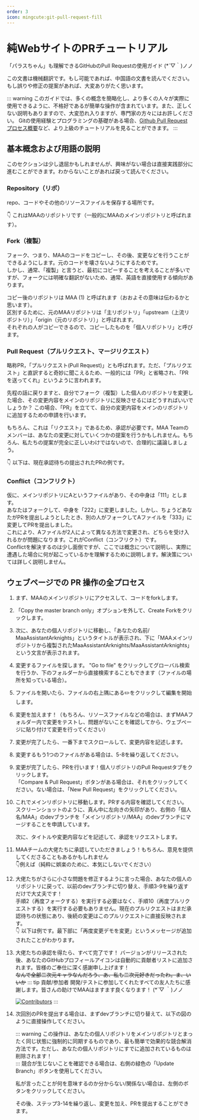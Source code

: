 ```yaml
---
order: 3
icon: mingcute:git-pull-request-fill
---
```


# 純WebサイトのPRチュートリアル

「パラスちゃん」も理解できるGitHubのPull Requestの使用ガイド (*´▽｀)ノノ

この文書は機械翻訳です。もし可能であれば、中国語の文書を読んでください。もし誤りや修正の提案があれば、大変ありがたく思います。

::: warning
このガイドでは、多くの概念を簡略化し、より多くの人々が実際に使用できるように、不格好であるが簡単な操作が含まれています。また、正しくない説明もありますので、大変恐れ入りますが、専門家の方々にはお許しください。
Gitの使用経験とプログラミングの基礎がある場合、[Github Pull Request プロセス概要](./development.md#github-pull-request-プロセス概要)など、より上級のチュートリアルを見ることができます。
:::

## 基本概念および用語の説明

このセクションは少し退屈かもしれませんが、興味がない場合は直接実践部分に進むことができます。わからないことがあれば戻って読んでください。

### Repository（リポ）

repo、コードやその他のリソースファイルを保存する場所です。

👇 これはMAAのリポジトリです（一般的にMAAのメインリポジトリと呼ばれます）。

<ImageGrid :imageList="[
  {
    light: 'images/zh-cn/pr-tutorial/repository-light.png',
    dark: 'images/zh-cn/pr-tutorial/repository-dark.png'
  }
]" />

### Fork（複製）

フォーク、つまり、MAAのコードをコピーし、その後、変更などを行うことができるようにします。元のコードを壊さないようにするためです。  
しかし、通常、「複製」と言うと、最初にコピーすることを考えることが多いですが、フォークには明確な翻訳がないため、通常、英語を直接使用する傾向があります。

コピー後のリポジトリは MAA (1) と呼ばれます（おおよその意味は伝わるかと思います）。  
区別するために、元のMAAリポジトリは「主リポジトリ」「upstream（上流リポジトリ）」「origin（元のリポジトリ）」と呼ばれます。  
それぞれの人がコピーできるので、コピーしたものを「個人リポジトリ」と呼びます。

<ImageGrid :imageList="[
  {
    light: 'images/zh-cn/pr-tutorial/fork-light.png',
    dark: 'images/zh-cn/pr-tutorial/fork-dark.png'
  }
]" />

### Pull Request（プルリクエスト、マージリクエスト）

略称PR，「プルリクエスト(Pull Request)」とも呼ばれます。ただ、「プルリクエスト」と直訳すると奇妙に聞こえるため、一般的には「PR」と省略され、「PRを送ってくれ」というように言われます。

先程の話に戻りますと、自分でフォーク（複製）した個人のリポジトリを変更した場合、その変更内容をメインのリポジトリに反映させるにはどうすればいいでしょうか？ この場合、「PR」を立てて、自分の変更内容をメインのリポジトリに追加するための申請を行います。

もちろん、これは「リクエスト」であるため、承認が必要です。MAA Teamのメンバーは、あなたの変更に対していくつかの提案を行うかもしれません。もちろん、私たちの提案が完全に正しいわけではないので、合理的に議論しましょう。

👇 以下は、現在承認待ちの提出されたPRの例です。

<ImageGrid :imageList="[
  {
    light: 'images/zh-cn/pr-tutorial/pull-request-light.png',
    dark: 'images/zh-cn/pr-tutorial/pull-request-dark.png'
  }
]" />

### Conflict（コンフリクト）

仮に、メインリポジトリにAというファイルがあり、その中身は「111」とします。  
あなたはフォークして、中身を「222」に変更しました。しかし、ちょうどあなたがPRを提出しようとしたとき、別の人がフォークしてAファイルを「333」に変更してPRを提出しました。  
これにより、Aファイルが2人によって異なる方法で変更され、どちらを受け入れるかが問題になります。これがConflict（コンフリクト）です。  
Conflictを解決するのは少し面倒ですが、ここでは概念について説明し、実際に遭遇した場合に何が起こっているかを理解するために説明します。解決策については詳しく説明しません。

## ウェブページでの PR 操作の全プロセス

1. まず、MAAのメインリポジトリにアクセスして、コードをforkします。

    <ImageGrid :imageList="[
      {
        light: 'images/zh-cn/pr-tutorial/fork-light.png',
        dark: 'images/zh-cn/pr-tutorial/fork-dark.png'
      }
    ]" />

2. 「Copy the master branch only」オプションを外して、Create Forkをクリックします。

    <ImageGrid :imageList="[
      {
        light: 'images/zh-cn/pr-tutorial/pr-2-light.png',
        dark: 'images/zh-cn/pr-tutorial/pr-2-dark.png'
      }
    ]" />

3. 次に、あなたの個人リポジトリに移動し、「あなたの名前/ MaaAssistantArknights」というタイトルが表示され、下に「MAAメインリポジトリから複製されたMaaAssistantArknights/MaaAssistantArknights」という文言が表示されます。

    <ImageGrid :imageList="[
      {
        light: 'images/zh-cn/pr-tutorial/pr-3-light.png',
        dark: 'images/zh-cn/pr-tutorial/pr-3-dark.png'
      }
    ]" />

4. 変更するファイルを探します。 "Go to file" をクリックしてグローバル検索を行うか、下のフォルダーから直接検索することもできます（ファイルの場所を知っている場合）。

    <ImageGrid :imageList="[
      {
        light: 'images/zh-cn/pr-tutorial/pr-4-light.png',
        dark: 'images/zh-cn/pr-tutorial/pr-4-dark.png'
      }
    ]" />

5. ファイルを開いたら、ファイルの右上隅にある✏️をクリックして編集を開始します。

    <ImageGrid :imageList="[
      {
        light: 'images/zh-cn/pr-tutorial/pr-5-light.png',
        dark: 'images/zh-cn/pr-tutorial/pr-5-dark.png'
      }
    ]" />

6. 変更を加えます！（もちろん、リソースファイルなどの場合は、まずMAAフォルダー内で変更をテストし、問題がないことを確認してから、ウェブページに貼り付けて変更を行ってください）
7. 変更が完了したら、一番下までスクロールして、変更内容を記述します。

    <ImageGrid :imageList="[
      {
        light: 'images/zh-cn/pr-tutorial/pr-7-1-light.png',
        dark: 'images/zh-cn/pr-tutorial/pr-7-1-dark.png'
      }
    ]" />

    <ImageGrid :imageList="[
      {
        light: 'images/zh-cn/pr-tutorial/pr-7-2-light.png',
        dark: 'images/zh-cn/pr-tutorial/pr-7-2-dark.png'
      }
    ]" />

8. 変更するもう1つのファイルがある場合は、5-8を繰り返してください。
9. 変更が完了したら、PRを行います！個人リポジトリのPull Requestタブをクリックします。  
    「Compare & Pull Request」ボタンがある場合は、それをクリックしてください。ない場合は、「New Pull Request」をクリックしてください。

    <ImageGrid :imageList="[
      {
        light: 'images/zh-cn/pr-tutorial/pr-9-light.png',
        dark: 'images/zh-cn/pr-tutorial/pr-9-dark.png'
      }
    ]" />

10. これでメインリポジトリに移動します。PRする内容を確認してください。  
    スクリーンショットのように、真ん中に左向きの矢印があり、右側の「個人名/MAA」のdevブランチを「メインリポジトリ/MAA」のdevブランチにマージすることを申請しています。  

    <ImageGrid :imageList="[
      {
        light: 'images/zh-cn/pr-tutorial/pr-10-1-light.png',
        dark: 'images/zh-cn/pr-tutorial/pr-10-1-dark.png'
      }
    ]" />

    次に、タイトルや変更内容などを記述して、承認をリクエストします。

    <ImageGrid :imageList="[
      {
        light: 'images/zh-cn/pr-tutorial/pr-10-2-light.png',
        dark: 'images/zh-cn/pr-tutorial/pr-10-2-dark.png'
      }
    ]" />

11. MAAチームの大佬たちに承認していただきましょう！もちろん、意見を提供してくださることもあるかもしれません  
  👇例えば（純粋に娯楽のために、本気にしないでください）

    <ImageGrid :imageList="[
      {
        light: 'images/zh-cn/pr-tutorial/pr-11-light.png',
        dark: 'images/zh-cn/pr-tutorial/pr-11-dark.png'
      }
    ]" />

12. 大佬たちがさらに小さな問題を修正するように言った場合、あなたの個人のリポジトリに戻って、以前のdevブランチに切り替え、手順3-9を繰り返すだけで大丈夫です！  
  手順2（再度フォークする）を実行する必要はなく、手順10（再度プルリクエストする）を実行する必要もありません。現在のプルリクエストはまだ承認待ちの状態にあり、後続の変更はこのプルリクエストに直接反映されます。  
  👇 以下は例です。最下部に「再度変更デモを変更」というメッセージが追加されたことがわかります。

    <ImageGrid :imageList="[
      {
        light: 'images/zh-cn/pr-tutorial/pr-12-light.png',
        dark: 'images/zh-cn/pr-tutorial/pr-12-dark.png'
      }
    ]" />

13. 大佬たちの承認を得たら、すべて完了です！ バージョンがリリースされた後、あなたのGitHubプロフィールアイコンは自動的に貢献者リストに追加されます。皆様のご奉仕に深く感謝申し上げます！  
    ~~なんで全部二次元キャラなんだろう、あ、私も二次元好きだったわ。ま、いいか~~
    ::: tip 貢献/参加者
    開発/テストに参加してくれたすべての友人たちに感謝します。皆さんの助けでMAAはますます良くなります！ (\*´▽ ｀)ノノ

    [![Contributors](https://contributors-img.web.app/image?repo=MaaAssistantArknights/MaaAssistantArknights&max=105&columns=15)](https://github.com/MaaAssistantArknights/MaaAssistantArknights/graphs/contributors)
    :::

14. 次回別のPRを提出する場合は、まずdevブランチに切り替えて、以下の図のように直接操作してください。  

    ::: warning
    この操作は、あなたの個人リポジトリをメインリポジトリとまったく同じ状態に強制的に同期するものであり、最も簡単で効果的な競合解消方法です。ただし、あなたの個人リポジトリにすでに追加されているものは削除されます！  
    :::
    競合が生じないことを確認できる場合は、右側の緑色の「Update Branch」ボタンを使用してください。

    私が言ったことが何を意味するのか分からない/関係ない場合は、左側のボタンをクリックしてください。

    <ImageGrid :imageList="[
      {
        light: 'images/zh-cn/pr-tutorial/pr-14-1-light.png',
        dark: 'images/zh-cn/pr-tutorial/pr-14-1-dark.png'
      },
      {
        light: 'images/zh-cn/pr-tutorial/pr-14-2-light.png',
        dark: 'images/zh-cn/pr-tutorial/pr-14-2-dark.png'
      }
    ]" />

    その後、ステップ3-14を繰り返し、変更を加え、PRを提出することができます。

